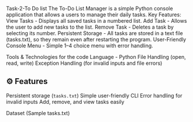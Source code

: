  Task-2-To Do list
 The To-Do List Manager is a simple Python console application that allows a users to manage their daily tasks.
Key Features:
View Tasks - Displays all saved tasks in a numbered list.
Add Task - Allows the user to add new tasks to the list.
Remove Task - Deletes a task by selecting its number.
Persistent Storage - All tasks are stored in a text file (tasks.txt), so they remain even after restarting the program.
User-Friendly Console Menu - Simple 1–4 choice menu with error handling.

Tools & Technologies for the code
Language - Python 
File Handling (open, read, write)
Exception Handling (for invalid inputs and file errors)

## ⚙️ Features
Persistent storage (`tasks.txt`)
Simple user-friendly CLI
Error handling for invalid inputs
Add, remove, and view tasks easily

Dataset (Sample tasks.txt)
